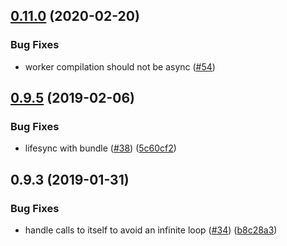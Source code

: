 ## [0.11.0](https://github.com/NativeScript/worker-loader/compare/0.10.0...0.11.0) (2020-02-20)

### Bug Fixes

* worker compilation should not be async ([#54](https://github.com/NativeScript/worker-loader/pull/54))


## [0.9.5](https://github.com/NativeScript/worker-loader/compare/0.9.4...0.9.5) (2019-02-06)


### Bug Fixes

* lifesync with bundle ([#38](https://github.com/NativeScript/worker-loader/issues/38)) ([5c60cf2](https://github.com/NativeScript/worker-loader/commit/5c60cf2))



## 0.9.3 (2019-01-31)


### Bug Fixes

* handle calls to itself to avoid an infinite loop ([#34](https://github.com/NativeScript/worker-loader/issues/34)) ([b8c28a3](https://github.com/NativeScript/worker-loader/commit/b8c28a3))


